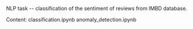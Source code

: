 NLP task -- classification of the sentiment of reviews from IMBD database.

Content: classification.ipynb
         anomaly_detection.ipynb
